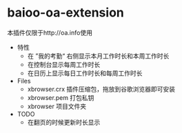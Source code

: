 # baioo-oa-extension

本插件仅限于http://oa.info使用

- 特性
  - 在 ”我的考勤“ 右侧显示本月工作时长和本周工作时长
  - 在控制台显示每周工作时长
  - 在日历上显示每日工作时长和每周工作时长
- Files
  - xbrowser.crx 插件压缩包，拖放到谷歌浏览器即可安装
  - xbrowser.pem 打包私钥
  - xbrowser 项目文件夹
- TODO
  - 在翻页的时候更新时长显示
